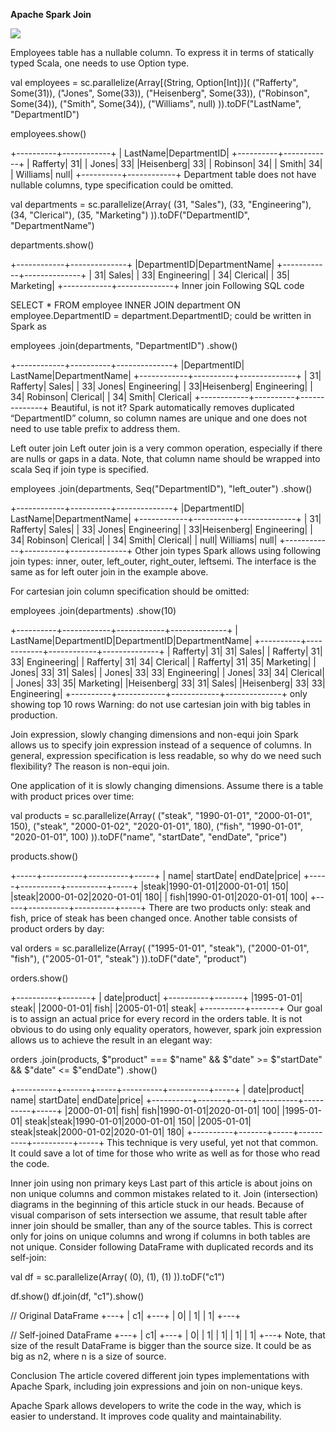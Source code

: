 **Apache Spark Join**


![](http://kirillpavlov.com/images/join-types.png)



Employees table has a nullable column. To express it in terms of statically typed Scala, one needs to use Option type.

val employees = sc.parallelize(Array[(String, Option[Int])](
  ("Rafferty", Some(31)), ("Jones", Some(33)), ("Heisenberg", Some(33)), ("Robinson", Some(34)), ("Smith", Some(34)), ("Williams", null)
)).toDF("LastName", "DepartmentID")

employees.show()

+----------+------------+
|  LastName|DepartmentID|
+----------+------------+
|  Rafferty|          31|
|     Jones|          33|
|Heisenberg|          33|
|  Robinson|          34|
|     Smith|          34|
|  Williams|        null|
+----------+------------+
Department table does not have nullable columns, type specification could be omitted.

val departments = sc.parallelize(Array(
  (31, "Sales"), (33, "Engineering"), (34, "Clerical"),
  (35, "Marketing")
)).toDF("DepartmentID", "DepartmentName")

departments.show()

+------------+--------------+
|DepartmentID|DepartmentName|
+------------+--------------+
|          31|         Sales|
|          33|   Engineering|
|          34|      Clerical|
|          35|     Marketing|
+------------+--------------+
Inner join
Following SQL code

SELECT *
FROM employee 
INNER JOIN department
ON employee.DepartmentID = department.DepartmentID;
could be written in Spark as

employees
  .join(departments, "DepartmentID")
  .show()

+------------+----------+--------------+
|DepartmentID|  LastName|DepartmentName|
+------------+----------+--------------+
|          31|  Rafferty|         Sales|
|          33|     Jones|   Engineering|
|          33|Heisenberg|   Engineering|
|          34|  Robinson|      Clerical|
|          34|     Smith|      Clerical|
+------------+----------+--------------+
Beautiful, is not it? Spark automatically removes duplicated “DepartmentID” column, so column names are unique and one does not need to use table prefix to address them.

Left outer join
Left outer join is a very common operation, especially if there are nulls or gaps in a data. Note, that column name should be wrapped into scala Seq if join type is specified.

employees
  .join(departments, Seq("DepartmentID"), "left_outer")
  .show()

+------------+----------+--------------+
|DepartmentID|  LastName|DepartmentName|
+------------+----------+--------------+
|          31|  Rafferty|         Sales|
|          33|     Jones|   Engineering|
|          33|Heisenberg|   Engineering|
|          34|  Robinson|      Clerical|
|          34|     Smith|      Clerical|
|        null|  Williams|          null|
+------------+----------+--------------+
Other join types
Spark allows using following join types: inner, outer, left_outer, right_outer, leftsemi. The interface is the same as for left outer join in the example above.

For cartesian join column specification should be omitted:

employees
  .join(departments)
  .show(10)

+----------+------------+------------+--------------+
|  LastName|DepartmentID|DepartmentID|DepartmentName|
+----------+------------+------------+--------------+
|  Rafferty|          31|          31|         Sales|
|  Rafferty|          31|          33|   Engineering|
|  Rafferty|          31|          34|      Clerical|
|  Rafferty|          31|          35|     Marketing|
|     Jones|          33|          31|         Sales|
|     Jones|          33|          33|   Engineering|
|     Jones|          33|          34|      Clerical|
|     Jones|          33|          35|     Marketing|
|Heisenberg|          33|          31|         Sales|
|Heisenberg|          33|          33|   Engineering|
+----------+------------+------------+--------------+
only showing top 10 rows
Warning: do not use cartesian join with big tables in production.

Join expression, slowly changing dimensions and non-equi join
Spark allows us to specify join expression instead of a sequence of columns. In general, expression specification is less readable, so why do we need such flexibility? The reason is non-equi join.

One application of it is slowly changing dimensions. Assume there is a table with product prices over time:

val products = sc.parallelize(Array(
  ("steak", "1990-01-01", "2000-01-01", 150),
  ("steak", "2000-01-02", "2020-01-01", 180),
  ("fish", "1990-01-01", "2020-01-01", 100)
)).toDF("name", "startDate", "endDate", "price")

products.show()

+-----+----------+----------+-----+
| name| startDate|   endDate|price|
+-----+----------+----------+-----+
|steak|1990-01-01|2000-01-01|  150|
|steak|2000-01-02|2020-01-01|  180|
| fish|1990-01-01|2020-01-01|  100|
+-----+----------+----------+-----+
There are two products only: steak and fish, price of steak has been changed once. Another table consists of product orders by day:

val orders = sc.parallelize(Array(
  ("1995-01-01", "steak"),
  ("2000-01-01", "fish"),
  ("2005-01-01", "steak")
)).toDF("date", "product")

orders.show()

+----------+-------+
|      date|product|
+----------+-------+
|1995-01-01|  steak|
|2000-01-01|   fish|
|2005-01-01|  steak|
+----------+-------+
Our goal is to assign an actual price for every record in the orders table. It is not obvious to do using only equality operators, however, spark join expression allows us to achieve the result in an elegant way:

orders
  .join(products, $"product" === $"name" && $"date" >= $"startDate" && $"date" <= $"endDate")
  .show()

+----------+-------+-----+----------+----------+-----+
|      date|product| name| startDate|   endDate|price|
+----------+-------+-----+----------+----------+-----+
|2000-01-01|   fish| fish|1990-01-01|2020-01-01|  100|
|1995-01-01|  steak|steak|1990-01-01|2000-01-01|  150|
|2005-01-01|  steak|steak|2000-01-02|2020-01-01|  180|
+----------+-------+-----+----------+----------+-----+
This technique is very useful, yet not that common. It could save a lot of time for those who write as well as for those who read the code.

Inner join using non primary keys
Last part of this article is about joins on non unique columns and common mistakes related to it. Join (intersection) diagrams in the beginning of this article stuck in our heads. Because of visual comparison of sets intersection we assume, that result table after inner join should be smaller, than any of the source tables. This is correct only for joins on unique columns and wrong if columns in both tables are not unique. Consider following DataFrame with duplicated records and its self-join:

val df = sc.parallelize(Array(
  (0), (1), (1)
)).toDF("c1")

df.show()
df.join(df, "c1").show()

// Original DataFrame
+---+
| c1|
+---+
|  0|
|  1|
|  1|
+---+

// Self-joined DataFrame
+---+
| c1|
+---+
|  0|
|  1|
|  1|
|  1|
|  1|
+---+
Note, that size of the result DataFrame is bigger than the source size. It could be as big as n2, where n is a size of source.

Conclusion
The article covered different join types implementations with Apache Spark, including join expressions and join on non-unique keys.

Apache Spark allows developers to write the code in the way, which is easier to understand. It improves code quality and maintainability.

